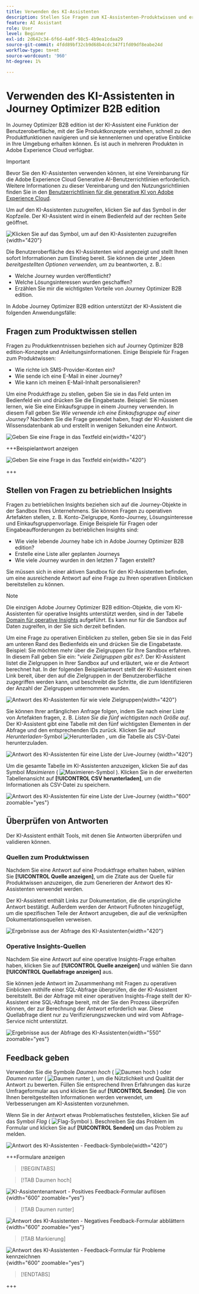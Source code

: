 ```yaml
---
title: Verwenden des KI-Assistenten
description: Stellen Sie Fragen zum KI-Assistenten-Produktwissen und erhalten Sie operative Einblicke in Journey, Zielgruppen und Einkaufsgruppen in Journey Optimizer B2B edition.
feature: AI Assistant
role: User
level: Beginner
exl-id: 2d642c34-6f6d-4a0f-98c5-4b9ea1cdaa29
source-git-commit: 4fdd89bf32cb9d68b4cdc347f1fd09df8eabe24d
workflow-type: tm+mt
source-wordcount: '960'
ht-degree: 1%

---
```


# Verwenden des KI-Assistenten in Journey Optimizer B2B edition

In Journey Optimizer B2B edition ist der KI-Assistent eine Funktion der Benutzeroberfläche, mit der Sie Produktkonzepte verstehen, schnell zu den Produktfunktionen navigieren und sie kennenlernen und operative Einblicke in Ihre Umgebung erhalten können. Es ist auch in mehreren Produkten in Adobe Experience Cloud verfügbar.

>[!IMPORTANT]
>
>Bevor Sie den KI-Assistenten verwenden können, ist eine Vereinbarung für die Adobe Experience Cloud Generative AI-Benutzerrichtlinien erforderlich. Weitere Informationen zu dieser Vereinbarung und den Nutzungsrichtlinien finden Sie in den [Benutzerrichtlinien für die generative KI von Adobe Experience Cloud](https://www.adobe.com/legal/licenses-terms/adobe-dx-gen-ai-user-guidelines.html).

Um auf den KI-Assistenten zuzugreifen, klicken Sie auf das Symbol in der Kopfzeile. Der KI-Assistent wird in einem Bedienfeld auf der rechten Seite geöffnet.

![Klicken Sie auf das Symbol, um auf den KI-Assistenten zuzugreifen](./assets/ai-assistant-icon-displayed.png){width="420"}

Die Benutzeroberfläche des KI-Assistenten wird angezeigt und stellt Ihnen sofort Informationen zum Einstieg bereit. Sie können die unter „Ideen _bereitgestellten Optionen verwenden, um_ zu beantworten, z. B.:

* Welche Journey wurden veröffentlicht?
* Welche Lösungsinteressen wurden geschaffen?
* Erzählen Sie mir die wichtigsten Vorteile von Journey Optimizer B2B edition.

In Adobe Journey Optimizer B2B edition unterstützt der KI-Assistent die folgenden Anwendungsfälle:

## Fragen zum Produktwissen stellen

Fragen zu Produktkenntnissen beziehen sich auf Journey Optimizer B2B edition-Konzepte und Anleitungsinformationen. Einige Beispiele für Fragen zum Produktwissen:

* Wie richte ich SMS-Provider-Konten ein?
* Wie sende ich eine E-Mail in einer Journey?
* Wie kann ich meinen E-Mail-Inhalt personalisieren?

Um eine Produktfrage zu stellen, geben Sie sie in das Feld unten im Bedienfeld ein und drücken Sie die Eingabetaste. Beispiel: Sie müssen lernen, wie Sie eine Einkaufsgruppe in einem Journey verwenden. In diesem Fall geben Sie _Wie verwende ich eine Einkaufsgruppe auf einer Journey?_ Nachdem Sie die Frage gesendet haben, fragt der KI-Assistent die Wissensdatenbank ab und erstellt in wenigen Sekunden eine Antwort.

![Geben Sie eine Frage in das Textfeld ein](./assets/ai-assistant-ask-question.png){width="420"}

+++Beispielantwort anzeigen

![Geben Sie eine Frage in das Textfeld ein](./assets/ai-assistant-product-answer.png){width="420"}

+++

## Stellen von Fragen zu betrieblichen Insights

Fragen zu betrieblichen Insights beziehen sich auf die Journey-Objekte in der Sandbox Ihres Unternehmens. Sie können Fragen zu operativen Artefakten stellen, z. B. Konto-Zielgruppe, Konto-Journey, Lösungsinteresse und Einkaufsgruppenvorlage. Einige Beispiele für Fragen oder Eingabeaufforderungen zu betrieblichen Insights sind:

* Wie viele lebende Journey habe ich in Adobe Journey Optimizer B2B edition?
* Erstelle eine Liste aller geplanten Journeys
* Wie viele Journey wurden in den letzten 7 Tagen erstellt?

Sie müssen sich in einer aktiven Sandbox für den KI-Assistenten befinden, um eine ausreichende Antwort auf eine Frage zu Ihren operativen Einblicken bereitstellen zu können.

>[!NOTE]
>
>Die einzigen Adobe Journey Optimizer B2B edition-Objekte, die vom KI-Assistenten für operative Insights unterstützt werden, sind in der Tabelle [Domain für operative Insights](./ai-assistant-overview.md#operational-insights) aufgeführt. Es kann nur für die Sandbox auf Daten zugreifen, in der Sie sich derzeit befinden.

Um eine Frage zu operativen Einblicken zu stellen, geben Sie sie in das Feld am unteren Rand des Bedienfelds ein und drücken Sie die Eingabetaste. Beispiel: Sie möchten mehr über die Zielgruppen für Ihre Sandbox erfahren. In diesem Fall geben Sie ein: &quot;_viele Zielgruppen gibt es?_.  Der KI-Assistent listet die Zielgruppen in Ihrer Sandbox auf und erläutert, wie er die Antwort berechnet hat. In der folgenden Beispielantwort stellt der KI-Assistent einen Link bereit, über den auf die Zielgruppen in der Benutzeroberfläche zugegriffen werden kann, und beschreibt die Schritte, die zum Identifizieren der Anzahl der Zielgruppen unternommen wurden.

![Antwort des KI-Assistenten für wie viele Zielgruppen](./assets/ai-assistant-insights-answer.png){width="420"}

Sie können Ihrer anfänglichen Anfrage folgen, indem Sie nach einer Liste von Artefakten fragen, z. B. _Listen Sie die fünf wichtigsten nach Größe auf_. Der KI-Assistent gibt eine Tabelle mit den fünf wichtigsten Elementen in der Abfrage und den entsprechenden IDs zurück. Klicken Sie auf _Herunterladen_-Symbol ![Herunterladen](../assets/do-not-localize/icon-download.svg) , um die Tabelle als CSV-Datei herunterzuladen.

![Antwort des KI-Assistenten für eine Liste der Live-Journey &#x200B;](./assets/ai-assistant-artifacts-query.png){width="420"}

Um die gesamte Tabelle im KI-Assistenten anzuzeigen, klicken Sie auf das Symbol _Maximieren_ ( ![Maximieren-Symbol](../assets/do-not-localize/icon-maximize.svg) ). Klicken Sie in der erweiterten Tabellenansicht auf **[!UICONTROL CSV herunterladen]**, um die Informationen als CSV-Datei zu speichern.

![Antwort des KI-Assistenten für eine Liste der Live-Journey &#x200B;](./assets/ai-assistant-artifacts-maximize.png){width="600" zoomable="yes"}

## Überprüfen von Antworten

Der KI-Assistent enthält Tools, mit denen Sie Antworten überprüfen und validieren können.

### Quellen zum Produktwissen

Nachdem Sie eine Antwort auf eine Produktfrage erhalten haben, wählen Sie **[!UICONTROL Quelle anzeigen]**, um die Zitate aus der Quelle für Produktwissen anzuzeigen, die zum Generieren der Antwort des KI-Assistenten verwendet werden.

Der KI-Assistent enthält Links zur Dokumentation, die die ursprüngliche Antwort bestätigt. Außerdem werden der Antwort Fußnoten hinzugefügt, um die spezifischen Teile der Antwort anzugeben, die auf die verknüpften Dokumentationsquellen verweisen.

![Ergebnisse aus der Abfrage des KI-Assistenten](./assets/ai-assistant-product-answer-sources.png){width="420"}

### Operative Insights-Quellen

Nachdem Sie eine Antwort auf eine operative Insights-Frage erhalten haben, klicken Sie auf **[!UICONTROL Quelle anzeigen]** und wählen Sie dann **[!UICONTROL Quellabfrage anzeigen]** aus.

Sie können jede Antwort im Zusammenhang mit Fragen zu operativen Einblicken mithilfe einer SQL-Abfrage überprüfen, die der KI-Assistent bereitstellt. Bei der Abfrage mit einer operativen Insights-Frage stellt der KI-Assistent eine SQL-Abfrage bereit, mit der Sie den Prozess überprüfen können, der zur Berechnung der Antwort erforderlich war. Diese Quellabfrage dient nur zu Verifizierungszwecken und wird vom Abfrage-Service nicht unterstützt.

![Ergebnisse aus der Abfrage des KI-Assistenten](./assets/ai-assistant-artifacts-query-source.png){width="550" zoomable="yes"}

## Feedback geben

Verwenden Sie die Symbole _Daumen hoch_ ( ![Daumen hoch](../assets/do-not-localize/icon-thumb-up.svg) ) oder _Daumen runter_ ( ![Daumen runter](../assets/do-not-localize/icon-thumb-down.svg) ), um die Nützlichkeit und Qualität der Antwort zu bewerten. Füllen Sie entsprechend Ihren Erfahrungen das kurze Umfrageformular aus und klicken Sie auf **[!UICONTROL Senden]**. Die von Ihnen bereitgestellten Informationen werden verwendet, um Verbesserungen am KI-Assistenten vorzunehmen.

Wenn Sie in der Antwort etwas Problematisches feststellen, klicken Sie auf das Symbol _Flag_ ( ![Flag-Symbol](../assets/do-not-localize/icon-flag.svg) ). Beschreiben Sie das Problem im Formular und klicken Sie auf **[!UICONTROL Senden]** um das Problem zu melden.

![Antwort des KI-Assistenten - Feedback-Symbole](./assets/ai-assistant-response-feedback-icons.png){width="420"}

+++Formulare anzeigen

>[!BEGINTABS]

>[!TAB Daumen hoch]

![KI-Assistentenantwort - Positives Feedback-Formular auflösen](./assets/ai-assistant-response-feedback-positive-form.png){width="600" zoomable="yes"}

>[!TAB Daumen runter]

![Antwort des KI-Assistenten - Negatives Feedback-Formular abblättern](./assets/ai-assistant-response-feedback-negative-form.png){width="600" zoomable="yes"}

>[!TAB Markierung]

![Antwort des KI-Assistenten - Feedback-Formular für Probleme kennzeichnen](./assets/ai-assistant-response-feedback-flagged-form.png){width="600" zoomable="yes"}

>[!ENDTABS]

+++
